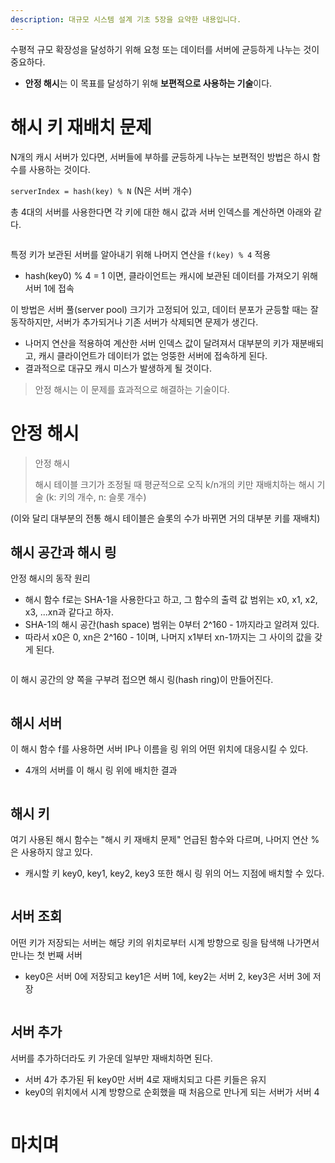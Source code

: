 ```yaml
---
description: 대규모 시스템 설계 기초 5장을 요약한 내용입니다.
---
```


수평적 규모 확장성을 달성하기 위해 요청 또는 데이터를 서버에 균등하게 나누는 것이 중요하다.
- **안정 해시**는 이 목표를 달성하기 위해 **보편적으로 사용하는 기술**이다.

# 해시 키 재배치 문제

N개의 캐시 서버가 있다면, 서버들에 부하를 균등하게 나누는 보편적인 방법은 하시 함수를 사용하는 것이다.

`serverIndex = hash(key) % N` (N은 서버 개수)

총 4대의 서버를 사용한다면 각 키에 대한 해시 값과 서버 인덱스를 계산하면 아래와 같다.

<figure><img src="../../.gitbook/assets/system-design-interview/5-1.png" alt=""><figcaption></figcaption></figure>

특정 키가 보관된 서버를 알아내기 위해 나머지 연산을 `f(key) % 4` 적용
- hash(key0) % 4 = 1 이면, 클라이언트는 캐시에 보관된 데이터를 가져오기 위해 서버 1에 접속

이 방법은 서버 풀(server pool) 크기가 고정되어 있고, 데이터 분포가 균등할 때는 잘 동작하지만, 서버가 추가되거나 기존 서버가 삭제되면 문제가 생긴다.
- 나머지 연산을 적용하여 계산한 서버 인덱스 값이 달려져서 대부분의 키가 재분배되고, 캐시 클라이언트가 데이터가 없는 엉뚱한 서버에 접속하게 된다.
- 결과적으로 대규모 캐시 미스가 발생하게 될 것이다.
  
> 안정 해시는 이 문제를 효과적으로 해결하는 기술이다.

# 안정 해시

> 안정 해시
>
> 해시 테이블 크기가 조정될 때 평균적으로 오직 k/n개의 키만 재배치하는 해시 기술 (k: 키의 개수, n: 슬롯 개수)

(이와 달리 대부분의 전통 해시 테이블은 슬롯의 수가 바뀌면 거의 대부분 키를 재배치)

## 해시 공간과 해시 링

안정 해시의 동작 원리
- 해시 함수 f로는 SHA-1을 사용한다고 하고, 그 함수의 출력 값 범위는 x0, x1, x2, x3, ...xn과 같다고 하자.
- SHA-1의 해시 공간(hash space) 범위는 0부터 2^160 - 1까지라고 알려져 있다.
- 따라서 x0은 0, xn은 2^160 - 1이며, 나머지 x1부터 xn-1까지는 그 사이의 값을 갖게 된다.

<figure><img src="../../.gitbook/assets/system-design-interview/5-3.png" alt=""><figcaption></figcaption></figure>

이 해시 공간의 양 쪽을 구부려 접으면 해시 링(hash ring)이 만들어진다.

<figure><img src="../../.gitbook/assets/system-design-interview/5-4.png" alt=""><figcaption></figcaption></figure>

## 해시 서버

이 해시 함수 f를 사용하면 서버 IP나 이름을 링 위의 어떤 위치에 대응시킬 수 있다.
- 4개의 서버를 이 해시 링 위에 배치한 결과

<figure><img src="../../.gitbook/assets/system-design-interview/5-5.png" alt=""><figcaption></figcaption></figure>

## 해시 키

여기 사용된 해시 함수는 "해시 키 재배치 문제" 언급된 함수와 다르며, 나머지 연산 %은 사용하지 않고 있다.
- 캐시할 키 key0, key1, key2, key3 또한 해시 링 위의 어느 지점에 배치할 수 있다.

<figure><img src="../../.gitbook/assets/system-design-interview/5-6.png" alt=""><figcaption></figcaption></figure>

## 서버 조회

어떤 키가 저장되는 서버는 해당 키의 위치로부터 시계 방향으로 링을 탐색해 나가면서 만나는 첫 번째 서버
- key0은 서버 0에 저장되고 key1은 서버 1에, key2는 서버 2, key3은 서버 3에 저장

<figure><img src="../../.gitbook/assets/system-design-interview/5-7.png" alt=""><figcaption></figcaption></figure>

## 서버 추가

서버를 추가하더라도 키 가운데 일부만 재배치하면 된다.
- 서버 4가 추가된 뒤 key0만 서버 4로 재배치되고 다른 키들은 유지
- key0의 위치에서 시계 방향으로 순회했을 때 처음으로 만나게 되는 서버가 서버 4

<figure><img src="../../.gitbook/assets/system-design-interview/5-8.png" alt=""><figcaption></figcaption></figure>












# 마치며